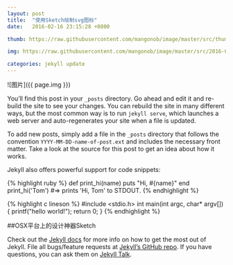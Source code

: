 ```yaml
---
layout: post
title:  "使用Sketch绘制svg图标"
date:   2016-02-16 23:15:28 +0800

thumb: https://raw.githubusercontent.com/mangonob/image/master/src/thumb/2016-02-21-sketch-banner.png

img: https://raw.githubusercontent.com/mangonob/image/master/src/2016-02-21-sketch-banner.png

categories: jekyll update
---
```

![图片]({{ page.img }})


You’ll find this post in your `_posts` directory. Go ahead and edit it and re-build the site to see your changes. You can rebuild the site in many different ways, but the most common way is to run `jekyll serve`, which launches a web server and auto-regenerates your site when a file is updated.

To add new posts, simply add a file in the `_posts` directory that follows the convention `YYYY-MM-DD-name-of-post.ext` and includes the necessary front matter. Take a look at the source for this post to get an idea about how it works.

Jekyll also offers powerful support for code snippets:

{% highlight ruby %}
def print_hi(name)
  puts "Hi, #{name}"
end
print_hi('Tom')
#=> prints 'Hi, Tom' to STDOUT.
{% endhighlight %}

{% highlight c lineson %}
#include <stdio.h>
int main(int argc, char* argv[]){
    printf("hello world!");
    return 0;
}
{% endhighlight %}

##OSX平台上的设计神器Sketch

Check out the [Jekyll docs][jekyll-docs] for more info on how to get the most out of Jekyll. File all bugs/feature requests at [Jekyll’s GitHub repo][jekyll-gh]. If you have questions, you can ask them on [Jekyll Talk][jekyll-talk].

[jekyll-docs]: http://jekyllrb.com/docs/home
[jekyll-gh]:   https://github.com/jekyll/jekyll
[jekyll-talk]: https://talk.jekyllrb.com/
